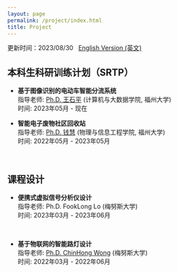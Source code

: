 ```yaml
---
layout: page
permalink: /project/index.html
title: Project
---
```


更新时间：2023/08/30 &nbsp;  [English Version (英文)](https://wangzhipeng2002.github.io/file/project-zh/)


## 本科生科研训练计划（SRTP）

- **基于图像识别的电动车智能分流系统**<br>指导老师: [Ph.D. 王石平](https://ccds.fzu.edu.cn/info/1202/8958.htm) (计算机与大数据学院, 福州大学)<br>时间: 2023年05月 - 现在<br>


- **智能电子废物社区回收站**<br>指导老师: [Ph.D. 钱慧](https://ieeexplore.ieee.org/author/37587238900) (物理与信息工程学院, 福州大学)<br>时间: 2022年05月 - 2023年05月<br>

<br>


## 课程设计

- **便携式虚拟信号分析仪设计**<br>指导老师: Ph.D. FookLong Lo (梅努斯大学)<br>时间: 2023年03月 - 2023年06月<br>

<br>

- **基于物联网的智能路灯设计**<br>指导老师: [Ph.D. ChinHong Wong](https://www.researchgate.net/profile/Chin-Hong-Wong) (梅努斯大学)<br>时间: 2022年03月 - 2022年06月<br>
